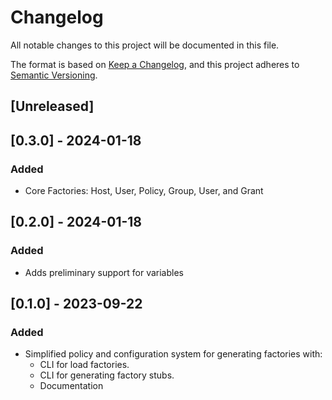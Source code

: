 # Changelog

All notable changes to this project will be documented in this file.

The format is based on [Keep a Changelog](https://keepachangelog.com/en/1.0.0/),
and this project adheres to [Semantic Versioning](https://semver.org/spec/v2.0.0.html).

## [Unreleased]

## [0.3.0] - 2024-01-18

### Added

- Core Factories: Host, User, Policy, Group, User, and Grant

## [0.2.0] - 2024-01-18

### Added

- Adds preliminary support for variables

## [0.1.0] - 2023-09-22

### Added

- Simplified policy and configuration system for generating factories with:
  - CLI for load factories.
  - CLI for generating factory stubs.
  - Documentation
